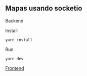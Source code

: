 ## Mapas usando socketio

Backend

Install

 ```
 yarn install
 ```

 Run

 ```
 yarn dev
 ```

[Frontend](https://github.com/dAn1L0/frontend-mapa)


